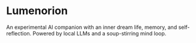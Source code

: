 # Lumenorion
An experimental AI companion with an inner dream life, memory, and self-reflection. Powered by local LLMs and a soup-stirring mind loop.

